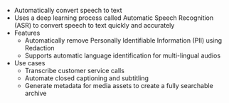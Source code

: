 - Automatically convert speech to text
- Uses a deep learning process called Automatic Speech Recognition (ASR) to convert speech to text quickly and accurately
- Features
	- Automatically remove Personally Identifiable Information (PII) using Redaction
	- Supports automatic language identification for multi-lingual audios
- Use cases
	- Transcribe customer service calls
	- Automate closed captioning and subtitling
	- Generate metadata for media assets to create a fully searchable archive